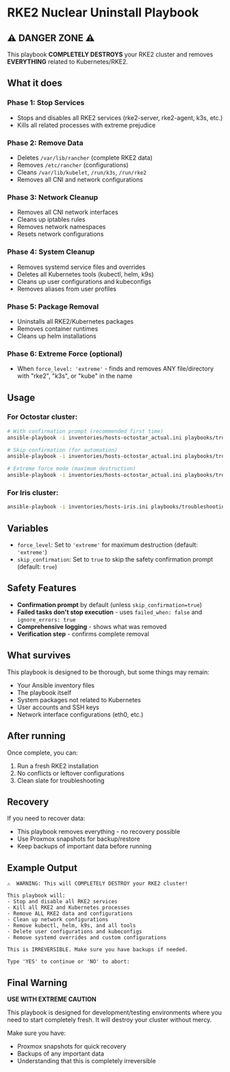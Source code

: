 # RKE2 Nuclear Uninstall Playbook

## ⚠️ DANGER ZONE ⚠️

This playbook **COMPLETELY DESTROYS** your RKE2 cluster and removes **EVERYTHING** related to Kubernetes/RKE2.

## What it does

### Phase 1: Stop Services
- Stops and disables all RKE2 services (rke2-server, rke2-agent, k3s, etc.)
- Kills all related processes with extreme prejudice

### Phase 2: Remove Data
- Deletes `/var/lib/rancher` (complete RKE2 data)
- Removes `/etc/rancher` (configurations)
- Cleans `/var/lib/kubelet`, `/run/k3s`, `/run/rke2`
- Removes all CNI and network configurations

### Phase 3: Network Cleanup
- Removes all CNI network interfaces
- Cleans up iptables rules
- Removes network namespaces
- Resets network configurations

### Phase 4: System Cleanup
- Removes systemd service files and overrides
- Deletes all Kubernetes tools (kubectl, helm, k9s)
- Cleans up user configurations and kubeconfigs
- Removes aliases from user profiles

### Phase 5: Package Removal
- Uninstalls all RKE2/Kubernetes packages
- Removes container runtimes
- Cleans up helm installations

### Phase 6: Extreme Force (optional)
- When `force_level: 'extreme'` - finds and removes ANY file/directory with "rke2", "k3s", or "kube" in the name

## Usage

### For Octostar cluster:
```bash
# With confirmation prompt (recommended first time)
ansible-playbook -i inventories/hosts-octostar_actual.ini playbooks/troubleshooting/rke2_nuclear_uninstall.yml

# Skip confirmation (for automation)
ansible-playbook -i inventories/hosts-octostar_actual.ini playbooks/troubleshooting/rke2_nuclear_uninstall.yml -e skip_confirmation=true

# Extreme force mode (maximum destruction)
ansible-playbook -i inventories/hosts-octostar_actual.ini playbooks/troubleshooting/rke2_nuclear_uninstall.yml -e force_level=extreme
```

### For Iris cluster:
```bash
ansible-playbook -i inventories/hosts-iris.ini playbooks/troubleshooting/rke2_nuclear_uninstall.yml
```

## Variables

- `force_level`: Set to `'extreme'` for maximum destruction (default: `'extreme'`)
- `skip_confirmation`: Set to `true` to skip the safety confirmation prompt (default: `true`)

## Safety Features

- **Confirmation prompt** by default (unless `skip_confirmation=true`)
- **Failed tasks don't stop execution** - uses `failed_when: false` and `ignore_errors: true`
- **Comprehensive logging** - shows what was removed
- **Verification step** - confirms complete removal

## What survives

This playbook is designed to be thorough, but some things may remain:
- Your Ansible inventory files
- The playbook itself
- System packages not related to Kubernetes
- User accounts and SSH keys
- Network interface configurations (eth0, etc.)

## After running

Once complete, you can:
1. Run a fresh RKE2 installation
2. No conflicts or leftover configurations
3. Clean slate for troubleshooting

## Recovery

If you need to recover data:
- This playbook removes everything - no recovery possible
- Use Proxmox snapshots for backup/restore
- Keep backups of important data before running

## Example Output

```
⚠️  WARNING: This will COMPLETELY DESTROY your RKE2 cluster!

This playbook will:
- Stop and disable all RKE2 services
- Kill all RKE2 and Kubernetes processes
- Remove ALL RKE2 data and configurations
- Clean up network configurations
- Remove kubectl, helm, k9s, and all tools
- Delete user configurations and kubeconfigs
- Remove systemd overrides and custom configurations

This is IRREVERSIBLE. Make sure you have backups if needed.

Type 'YES' to continue or 'NO' to abort:
```

## Final Warning

**USE WITH EXTREME CAUTION**

This playbook is designed for development/testing environments where you need to start completely fresh. It will destroy your cluster without mercy.

Make sure you have:
- Proxmox snapshots for quick recovery
- Backups of any important data
- Understanding that this is completely irreversible
